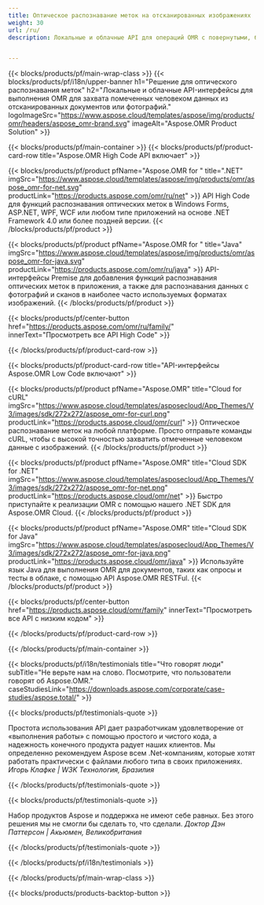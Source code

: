 ```yaml
---
title: Оптическое распознавание меток на отсканированных изображениях | фото. Вывод в CSV 
weight: 30
url: /ru/
description: Локальные и облачные API для операций OMR с повернутыми, боковыми и отсканированными изображениями. Обрабатывайте анкеты, опросы, MCQ с высокой точностью и получайте результат в формате CSV.


---
```


{{< blocks/products/pf/main-wrap-class >}}
{{< blocks/products/pf/i18n/upper-banner h1="Решение для оптического распознавания меток" h2="Локальные и облачные API-интерфейсы для выполнения OMR для захвата помеченных человеком данных из отсканированных документов или фотографий." logoImageSrc="https://www.aspose.cloud/templates/aspose/img/products/omr/headers/aspose_omr-brand.svg" imageAlt="Aspose.OMR Product Solution" >}}

{{< blocks/products/pf/main-container >}}
{{< blocks/products/pf/product-card-row title="Aspose.OMR High Code API включает" >}}

{{< blocks/products/pf/product pfName="Aspose.OMR for " title=".NET" imgSrc="https://www.aspose.cloud/templates/aspose/img/products/omr/aspose_omr-for-net.svg" productLink="https://products.aspose.com/omr/ru/net" >}}
API High Code для функций распознавания оптических меток в Windows Forms, ASP.NET, WPF, WCF или любом типе приложений на основе .NET Framework 4.0 или более поздней версии.
{{< /blocks/products/pf/product >}}

{{< blocks/products/pf/product pfName="Aspose.OMR for " title="Java" imgSrc="https://www.aspose.cloud/templates/aspose/img/products/omr/aspose_omr-for-java.svg" productLink="https://products.aspose.com/omr/ru/java" >}}
API-интерфейсы Premise для добавления функций распознавания оптических меток в приложения, а также для распознавания данных с фотографий и сканов в наиболее часто используемых форматах изображений.
{{< /blocks/products/pf/product >}}

{{< blocks/products/pf/center-button href="https://products.aspose.com/omr/ru/family/" innerText="Просмотреть все API High Code" >}}

{{< /blocks/products/pf/product-card-row >}}

{{< blocks/products/pf/product-card-row title="API-интерфейсы Aspose.OMR Low Code включают" >}}

{{< blocks/products/pf/product pfName="Aspose.OMR" title="Cloud for cURL" imgSrc="https://www.aspose.cloud/templates/asposecloud/App_Themes/V3/images/sdk/272x272/aspose_omr-for-curl.png" productLink="https://products.aspose.cloud/omr/curl" >}}
Оптическое распознавание меток на любой платформе. Просто отправьте команды cURL, чтобы с высокой точностью захватить отмеченные человеком данные с изображений.
{{< /blocks/products/pf/product >}}

{{< blocks/products/pf/product pfName="Aspose.OMR" title="Cloud SDK for .NET" imgSrc="https://www.aspose.cloud/templates/asposecloud/App_Themes/V3/images/sdk/272x272/aspose_omr-for-net.png" productLink="https://products.aspose.cloud/omr/net" >}}
Быстро приступайте к реализации OMR с помощью нашего .NET SDK для Aspose.OMR Cloud.
{{< /blocks/products/pf/product >}}

{{< blocks/products/pf/product pfName="Aspose.OMR" title="Cloud SDK for Java" imgSrc="https://www.aspose.cloud/templates/asposecloud/App_Themes/V3/images/sdk/272x272/aspose_omr-for-java.png" productLink="https://products.aspose.cloud/omr/java" >}}
Используйте язык Java для выполнения OMR для документов, таких как опросы и тесты в облаке, с помощью API Aspose.OMR RESTFul.
{{< /blocks/products/pf/product >}}

{{< blocks/products/pf/center-button href="https://products.aspose.cloud/omr/family" innerText="Просмотреть все API с низким кодом" >}}

{{< /blocks/products/pf/product-card-row >}}

{{< /blocks/products/pf/main-container >}}

{{< blocks/products/pf/i18n/testimonials title="Что говорят люди" subTitle="Не верьте нам на слово. Посмотрите, что пользователи говорят об Aspose.OMR." caseStudiesLink="https://downloads.aspose.com/corporate/case-studies/aspose.total/" >}}

{{< blocks/products/pf/testimonials-quote >}}
<p class="first">
 Простота использования API дает разработчикам удовлетворение от «выполнения работы» с помощью простого и чистого кода, а надежность конечного продукта радует наших клиентов. Мы определенно рекомендуем Aspose всем .Net-компаниям, которые хотят работать практически с файлами любого типа в своих приложениях.
 <em>
  Игорь Клафке | W3K Технология, Бразилия
 </em>
</p>

{{< /blocks/products/pf/testimonials-quote >}}

{{< blocks/products/pf/testimonials-quote >}}
<p class="second">
 Набор продуктов Aspose и поддержка не имеют себе равных. Без этого решения мы не смогли бы сделать то, что сделали.
 <em>
  Доктор Дэн Паттерсон | Акьюмен, Великобритания
 </em>
</p>

{{< /blocks/products/pf/testimonials-quote >}}

{{< /blocks/products/pf/i18n/testimonials >}}

{{< /blocks/products/pf/main-wrap-class >}}

{{< blocks/products/products-backtop-button >}}
